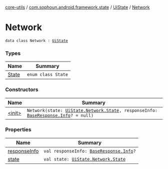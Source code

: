 [core-utils](../../../index.md) / [com.sophoun.android.framework.state](../../index.md) / [UiState](../index.md) / [Network](./index.md)

# Network

`data class Network : `[`UiState`](../index.md)

### Types

| Name | Summary |
|---|---|
| [State](-state/index.md) | `enum class State` |

### Constructors

| Name | Summary |
|---|---|
| [&lt;init&gt;](-init-.md) | `Network(state: `[`UiState.Network.State`](-state/index.md)`, responseInfo: `[`BaseResponse.Info`](../../../com.sophoun.android.network/-base-response/-info/index.md)`? = null)` |

### Properties

| Name | Summary |
|---|---|
| [responseInfo](response-info.md) | `val responseInfo: `[`BaseResponse.Info`](../../../com.sophoun.android.network/-base-response/-info/index.md)`?` |
| [state](state.md) | `val state: `[`UiState.Network.State`](-state/index.md) |
